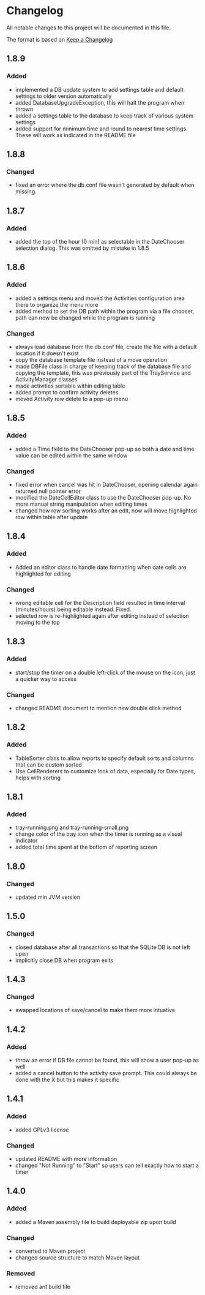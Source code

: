 # Changelog

All notable changes to this project will be documented in this file.

The format is based on [Keep a Changelog](https://keepachangelog.com/en/1.0.0/)

## 1.8.9

### Added

- implemented a DB update system to add settings table and default settings to older version automatically
- added DatabaseUpgradeException, this will halt the program when thrown
- added a settings table to the database to keep track of various system settings
- added support for minimum time and round to nearest time settings. These will work as indicated in the README file

## 1.8.8

### Changed

- fixed an error where the db.conf file wasn't generated by default when missing. 

## 1.8.7

### Added

- added the top of the hour (0 min) as selectable in the DateChooser selection dialog. This was omitted by mistake in 1.8.5

## 1.8.6

### Added

- added a settings menu and moved the Activities configuration area there to organize the menu more
- added method to set the DB path within the program via a file chooser, path can now be changed while the program is running

### Changed

- always load database from the db.conf file, create the file with a default location if it doesn't exist
- copy the database template file instead of a move operation
- made DBFile class in charge of keeping track of the database file and copying the template, this was previously part of the TrayService and ActivityManager classes
- made activities sortable within editing table
- added prompt to confirm activity deletes
- moved Activity row delete to a pop-up menu

## 1.8.5

### Added

- added a Time field to the DateChooser pop-up so both a date and time value can be edited within the same window

### Changed

- fixed error when cancel was hit in DateChooser, opening calendar again returned null pointer error
- modified the DateCellEditor class to use the DateChooser pop-up. No more manual string manipulation when editing times
- changed how row sorting works after an edit, now will move highlighted row within table after update

## 1.8.4

### Added

- Added an editor class to handle date formatting when date cells are highlighted for editing

### Changed

- wrong editable cell for the Description field resulted in time interval (minutes/hours) being editable instead. Fixed. 
- selected row is re-highlighted again after editing instead of selection moving to the top

## 1.8.3

### Added

- start/stop the timer on a double left-click of the mouse on the icon, just a quicker way to access

### Changed

- changed README document to mention new double click method

## 1.8.2

### Added

- TableSorter class to allow reports to specify default sorts and columns that can be custom sorted
- Use CellRenderers to customize look of data, especially for Date types, helps with sorting

## 1.8.1

### Added

- tray-running.png and tray-running-small.png
- change color of the tray icon when the timer is running as a visual indicator
- added total time spent at the bottom of reporting screen

## 1.8.0

### Changed

- updated min JVM version

## 1.5.0

### Changed 

- closed database after all transactions so that the SQLite DB is not left open
- implicitly close DB when program exits

## 1.4.3

### Changed

- swapped locations of save/cancel to make them more intuative

## 1.4.2

### Added

- throw an error if DB file cannot be found, this will show a user pop-up as well
- added a cancel button to the activity save prompt. This could always be done with the X but this makes it specific

## 1.4.1

### Added

- added GPLv3 license

### Changed

- updated README with more information
- changed "Not Running" to "Start" so users can tell exactly how to start a timer

## 1.4.0

### Added

- added a Maven assembly file to build deployable zip upon build

### Changed

- converted to Maven project
- changed source structure to match Maven layout

### Removed

- removed ant build file
